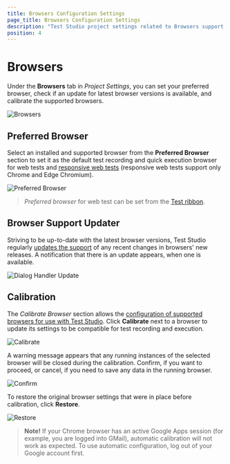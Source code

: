 ```yaml
---
title: Browsers Configuration Settings
page_title: Browsers Configuration Settings
description: "Test Studio project settings related to Browsers support. How to configure browser specific settings in Test Studio. Configure browsers in Test Studio. Calibrate Browsers in Test Studio. Set Preferred browser for recording and execution"
position: 4
---
```

# Browsers

Under the __Browsers__ tab in _Project Settings_, you can set your preferred browser, check if an update for latest browser versions is available, and calibrate the supported browsers.

![Browsers][1]

## Preferred Browser

Select an installed and supported browser from the __Preferred Browser__ section to set it as the default test recording and quick execution browser for web tests and <a href="/automated-tests/responsive/responsive-test" target="_blank">responsive web tests</a> (responsive web tests support only Chrome and Edge Chromium).

![Preferred Browser][2]

> *Preferred browser* for web test can be set from the <a href="/automated-tests/test-execution/quick-run-browsers" target="_blank">Test ribbon</a>.

## Browser Support Updater

Striving to be up-to-date with the latest browser versions, Test Studio regularly <a href="/features/dialogs-and-popups/dialog-handler-updater" target="_blank">updates the support</a> of any recent changes in browsers' new releases. A notification that there is an update appears, when one is available.

![Dialog Handler Update][3]

## Calibration

The _Calibrate Browser_ section allows the <a href="/prerequisites/configure-your-browser/browser-configuration" target="_blank">configuration of supported browsers for use with Test Studio</a>. Click **Calibrate** next to a browser to update its settings to be compatible for test recording and execution.

![Calibrate][5a]

A warning message appears that any running instances of the selected browser will be closed during the calibration. Confirm, if you want to proceed, or cancel, if you need to save any data in the running browser.

![Confirm][4]

To restore the original browser settings that were in place before calibration, click **Restore**.

![Restore][5]

> __Note!__ If your Chrome browser has an active Google Apps session (for example, you are logged into GMail), automatic calibration will not work as expected. To use automatic configuration, log out of your Google account first.

[1]: /img/features/project-settings/browsers/fig1.png
[2]: /img/features/project-settings/browsers/fig2.png
[3]: /img/features/project-settings/browsers/fig3.png
[4]: /img/features/project-settings/browsers/fig4.png
[5]: /img/features/project-settings/browsers/fig5.png
[5a]: /img/features/project-settings/browsers/fig5a.png
